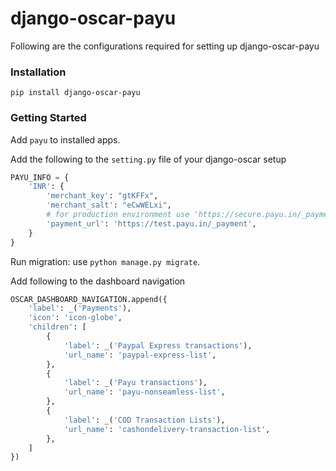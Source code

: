 # django-oscar-payu #

Following are the configurations required for setting up django-oscar-payu

### Installation ###

`pip install django-oscar-payu`

### Getting Started ###

Add `payu` to installed apps.


Add the following to the `setting.py` file of your django-oscar setup

```python
PAYU_INFO = {
    'INR': {
        'merchant_key': "gtKFFx",
        'merchant_salt': "eCwWELxi",
        # for production environment use 'https://secure.payu.in/_payment'
        'payment_url': 'https://test.payu.in/_payment',
    }
}
```


Run migration: use `python manage.py migrate`.


Add following to the dashboard navigation

```python
OSCAR_DASHBOARD_NAVIGATION.append({
    'label': _('Payments'),
    'icon': 'icon-globe',
    'children': [
        {
            'label': _('Paypal Express transactions'),
            'url_name': 'paypal-express-list',
        },
        {
            'label': _('Payu transactions'),
            'url_name': 'payu-nonseamless-list',
        },
        {
            'label': _('COD Transaction Lists'),
            'url_name': 'cashondelivery-transaction-list',
        },
    ]
})
```
